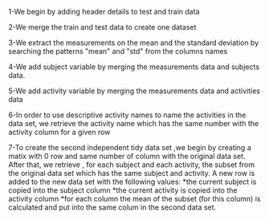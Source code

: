 1-We begin by adding header details to test and train data 

2-We  merge the train and test data to create one dataset

3-We extract the measurements on the mean and the standard deviation by searching the patterns "mean" and "std" from the columns names

4-We add subject variable by merging the measurements data and subjects data.

5-We add activity variable by merging the measurements data and activities data

6-In order to use descriptive activity names to name the activities in the data set, we retrieve the activity name which has the
 same number with the activity column for a given row
 
7-To create the second independent tidy data set ,we begin by creating a matix with 0 row and same number of column with the original data set. After that, we retrieve ,
for each subject and each activity, the subset from the original data set
  which has the same subject and activity. A new row is added to the new data set with the following values:
  *the current subject is copied into the subject column
  *the current activity is copied into the activity column
  *for each column the mean of the subset (for this column) is calculated and put into the same colum in the second data set. 
